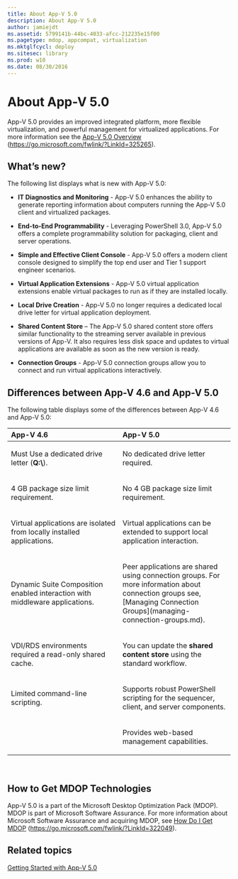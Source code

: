 ```yaml
---
title: About App-V 5.0
description: About App-V 5.0
author: jamiejdt
ms.assetid: 5799141b-44bc-4033-afcc-212235e15f00
ms.pagetype: mdop, appcompat, virtualization
ms.mktglfcycl: deploy
ms.sitesec: library
ms.prod: w10
ms.date: 08/30/2016
---
```



# About App-V 5.0


App-V 5.0 provides an improved integrated platform, more flexible virtualization, and powerful management for virtualized applications. For more information see the [App-V 5.0 Overview](https://go.microsoft.com/fwlink/?LinkId=325265) (https://go.microsoft.com/fwlink/?LinkId=325265).

## <a href="" id="what-s-new-"></a>What’s new?


The following list displays what is new with App-V 5.0:

-   **IT Diagnostics and Monitoring** - App-V 5.0 enhances the ability to generate reporting information about computers running the App-V 5.0 client and virtualized packages.

-   **End-to-End Programmability** - Leveraging PowerShell 3.0, App-V 5.0 offers a complete programmability solution for packaging, client and server operations.

-   **Simple and Effective Client Console** - App-V 5.0 offers a modern client console designed to simplify the top end user and Tier 1 support engineer scenarios.

-   **Virtual Application Extensions** - App-V 5.0 virtual application extensions enable virtual packages to run as if they are installed locally.

-   **Local Drive Creation** - App-V 5.0 no longer requires a dedicated local drive letter for virtual application deployment.

-   **Shared Content Store** – The App-V 5.0 shared content store offers similar functionality to the streaming server available in previous versions of App-V. It also requires less disk space and updates to virtual applications are available as soon as the new version is ready.

-   **Connection Groups** - App-V 5.0 connection groups allow you to connect and run virtual applications interactively.

## <a href="" id="bkmk-diff-46-50"></a>Differences between App-V 4.6 and App-V 5.0


The following table displays some of the differences between App-V 4.6 and App-V 5.0:

<table>
<colgroup>
<col width="50%" />
<col width="50%" />
</colgroup>
<thead>
<tr class="header">
<th align="left">App-V 4.6</th>
<th align="left">App-V 5.0</th>
</tr>
</thead>
<tbody>
<tr class="odd">
<td align="left"><p>Must Use a dedicated drive letter (<strong>Q:\</strong>).</p></td>
<td align="left"><p>No dedicated drive letter required.</p></td>
</tr>
<tr class="even">
<td align="left"><p>4 GB package size limit requirement.</p></td>
<td align="left"><p>No 4 GB package size limit requirement.</p></td>
</tr>
<tr class="odd">
<td align="left"><p>Virtual applications are isolated from locally installed applications.</p></td>
<td align="left"><p>Virtual applications can be extended to support local application interaction.</p></td>
</tr>
<tr class="even">
<td align="left"><p>Dynamic Suite Composition enabled interaction with middleware applications.</p></td>
<td align="left"><p>Peer applications are shared using connection groups. For more information about connection groups see, [Managing Connection Groups](managing-connection-groups.md).</p></td>
</tr>
<tr class="odd">
<td align="left"><p>VDI/RDS environments required a read-only shared cache.</p></td>
<td align="left"><p>You can update the <strong>shared content store</strong> using the standard workflow.</p></td>
</tr>
<tr class="even">
<td align="left"><p>Limited command-line scripting.</p></td>
<td align="left"><p>Supports robust PowerShell scripting for the sequencer, client, and server components.</p></td>
</tr>
<tr class="odd">
<td align="left"><p></p></td>
<td align="left"><p>Provides web-based management capabilities.</p></td>
</tr>
</tbody>
</table>

 

## How to Get MDOP Technologies


App-V 5.0 is a part of the Microsoft Desktop Optimization Pack (MDOP). MDOP is part of Microsoft Software Assurance. For more information about Microsoft Software Assurance and acquiring MDOP, see [How Do I Get MDOP](https://go.microsoft.com/fwlink/?LinkId=322049) (https://go.microsoft.com/fwlink/?LinkId=322049).






## Related topics


[Getting Started with App-V 5.0](getting-started-with-app-v-50--rtm.md)

 

 





